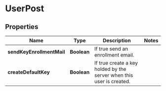
# UserPost

## Properties
Name | Type | Description | Notes
------------ | ------------- | ------------- | -------------
**sendKeyEnrollmentMail** | **Boolean** | If true send an enrollment email. | 
**createDefaultKey** | **Boolean** | If true create a key holded by the server when this user is created. | 



